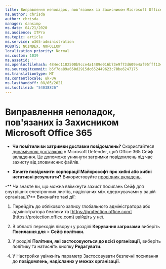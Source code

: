 ```yaml
---
title: Виправлення неполадок, пов'язаних із Захисником Microsoft Office 365
ms.author: chrisda
author: chrisda
manager: dansimp
ms.date: 04/21/2020
ms.audience: ITPro
ms.topic: article
ms.service: o365-administration
ROBOTS: NOINDEX, NOFOLLOW
localization_priority: Normal
ms.custom: 1039
ms.assetid: ''
ms.openlocfilehash: 484ec1102500b9cce4a1489e016b73e9f73d609e4af95fff13405857d34f3978
ms.sourcegitcommit: b5f7da89a650d2915dc652449623c78be6247175
ms.translationtype: MT
ms.contentlocale: uk-UA
ms.lasthandoff: 08/05/2021
ms.locfileid: "54038826"
---
```

# <a name="troubleshooting-microsoft-defender-for-office-365"></a>Виправлення неполадок, пов'язаних із Захисником Microsoft Office 365

- **Чи помітили ви затримки доставки повідомлень?** Скористайтеся [динамічною доставкою](/microsoft-365/security/office-365-security/dynamic-delivery-and-previewing) в Microsoft Defender, щоб Office 365 Сейф вкладення. Це допоможе уникнути затримки повідомлень під час захисту від зловмисних файлів.

- **Хочете повідомити корпорації Майкрософт про хибні або хибні негативні результати?** Використовуйте [провідник вкладень](https://protection.office.com/reportsubmission).

-** Чи знаєте ви, що можна ввімкнути захист посилань Сейф для внутрішніх електронних листів, надісланих між одержувачами у вашій організації?** Виконайте такі дії:

  1. Перейдіть до облікового запису глобального адміністратора або адміністратора безпеки та [https://protection.office.com](https://protection.office.com) ввійдіть у неї.

  2. В області переходів ліворуч у розділі **Керування загрозами** виберіть **Посилання для** \> **Сейф політики.**

  3. У розділі **Політики, які застосовуються до всієї організації,** виберіть політику та натисніть кнопку **Редагувати**.

  4. У Настройки увімкніть параметр Застосовувати безпечні посилання до **повідомлень, надісланих у межах організації**.
